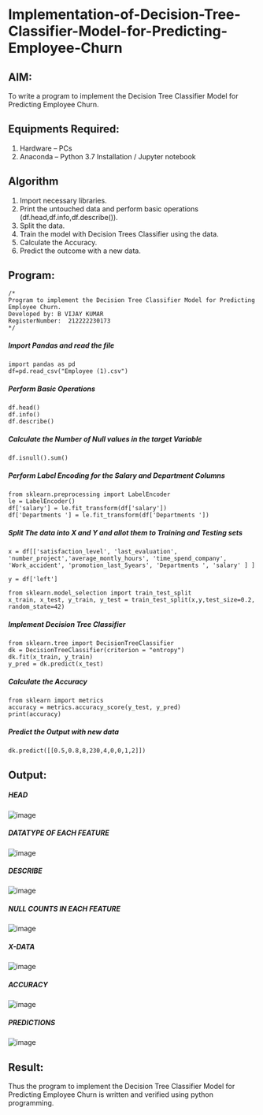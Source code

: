 # Implementation-of-Decision-Tree-Classifier-Model-for-Predicting-Employee-Churn

## AIM:
To write a program to implement the Decision Tree Classifier Model for Predicting Employee Churn.

## Equipments Required:
1. Hardware – PCs
2. Anaconda – Python 3.7 Installation / Jupyter notebook

## Algorithm
1. Import necessary libraries.
2. Print the untouched data and perform basic operations (df.head,df.info,df.describe()).
3. Split the data.
4. Train the model with Decision Trees Classifier using the data. 
5. Calculate the Accuracy.
6. Predict the outcome with a new data.

## Program:
```
/*
Program to implement the Decision Tree Classifier Model for Predicting Employee Churn.
Developed by: B VIJAY KUMAR
RegisterNumber:  212222230173
*/
```
##### Import Pandas and read the file
```
import pandas as pd
df=pd.read_csv("Employee (1).csv")
```
##### Perform Basic Operations
```
df.head()
df.info()
df.describe()
```
##### Calculate the Number of Null values in the target Variable
```
df.isnull().sum()
```
##### Perform Label Encoding for the Salary and Department Columns
```
from sklearn.preprocessing import LabelEncoder
le = LabelEncoder()
df['salary'] = le.fit_transform(df['salary'])
df['Departments '] = le.fit_transform(df['Departments '])
```
##### Split The data into X and Y and allot them to Training and Testing sets
```
x = df[['satisfaction_level', 'last_evaluation', 'number_project','average_montly_hours', 'time_spend_company', 'Work_accident', 'promotion_last_5years', 'Departments ', 'salary' ] ]

y = df['left']

from sklearn.model_selection import train_test_split
x_train, x_test, y_train, y_test = train_test_split(x,y,test_size=0.2, random_state=42)
```
##### Implement Decision Tree Classifier
```
from sklearn.tree import DecisionTreeClassifier
dk = DecisionTreeClassifier(criterion = "entropy")
dk.fit(x_train, y_train)
y_pred = dk.predict(x_test)
```
##### Calculate the Accuracy
```
from sklearn import metrics
accuracy = metrics.accuracy_score(y_test, y_pred)
print(accuracy)
```
##### Predict the Output with new data
```
dk.predict([[0.5,0.8,8,230,4,0,0,1,2]])
```
## Output:
##### HEAD 

![image](https://github.com/VIJAYKUMAR22007124/Implementation-of-Decision-Tree-Classifier-Model-for-Predicting-Employee-Churn/assets/119657657/fd285207-0e4a-4040-a281-486b447ad2c6)

##### DATATYPE OF EACH FEATURE
![image](https://github.com/VIJAYKUMAR22007124/Implementation-of-Decision-Tree-Classifier-Model-for-Predicting-Employee-Churn/assets/119657657/f151680e-4f11-420e-a817-a3c150fce649)

##### DESCRIBE
![image](https://github.com/VIJAYKUMAR22007124/Implementation-of-Decision-Tree-Classifier-Model-for-Predicting-Employee-Churn/assets/119657657/e2f53ff4-458b-49e1-8a76-c8f786fe0df6)

##### NULL COUNTS IN EACH FEATURE
![image](https://github.com/VIJAYKUMAR22007124/Implementation-of-Decision-Tree-Classifier-Model-for-Predicting-Employee-Churn/assets/119657657/b285e74f-84df-4970-aa47-4a246edf57ec)

##### X-DATA
![image](https://github.com/VIJAYKUMAR22007124/Implementation-of-Decision-Tree-Classifier-Model-for-Predicting-Employee-Churn/assets/119657657/c96df992-9edf-43ff-ba59-05a2a241c959)

##### ACCURACY
![image](https://github.com/VIJAYKUMAR22007124/Implementation-of-Decision-Tree-Classifier-Model-for-Predicting-Employee-Churn/assets/119657657/6c4868c9-2a68-4a79-97eb-e5d0adcb8612)

##### PREDICTIONS
![image](https://github.com/VIJAYKUMAR22007124/Implementation-of-Decision-Tree-Classifier-Model-for-Predicting-Employee-Churn/assets/119657657/8a5080d9-9d35-4915-a51e-5eab0fa22360)

## Result:
Thus the program to implement the  Decision Tree Classifier Model for Predicting Employee Churn is written and verified using python programming.
